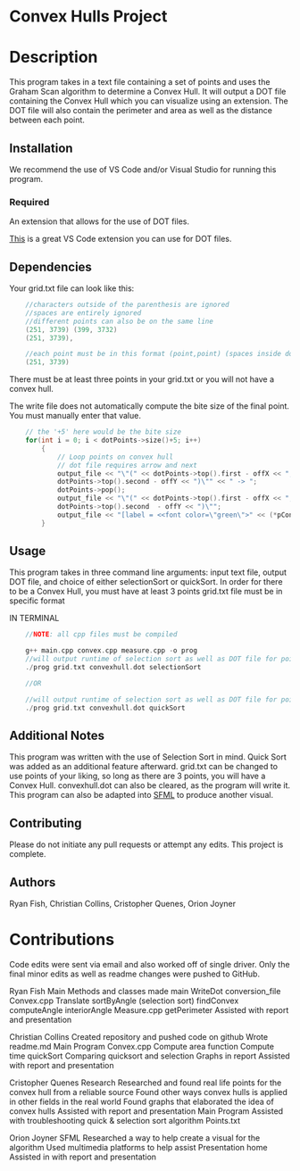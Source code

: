 # Convex Hulls Project

# Description

This program takes in a text file containing a set of points and uses the Graham Scan algorithm to determine a Convex Hull. It will output a DOT file containing the Convex Hull which you can visualize using an extension. 
The DOT file will also contain the perimeter and area as well as the distance between each point.

## Installation

We recommend the use of VS Code and/or Visual Studio for running this program.
### Required
An extension that allows for the use of DOT files.

[This](https://marketplace.visualstudio.com/items?itemName=joaompinto.vscode-graphviz) is a great VS Code extension you can use for DOT files.

## Dependencies
Your grid.txt file can look like this:
```c++
    //characters outside of the parenthesis are ignored
    //spaces are entirely ignored
    //different points can also be on the same line
    (251, 3739) (399, 3732)
    (251, 3739),

    //each point must be in this format (point,point) (spaces inside do not matter)
    (251, 3739)
```
There must be at least three points in your grid.txt or you will not have a convex hull.

The write file does not automatically compute the bite size of the final point. You must manually enter that value.
```c++
    // the '+5' here would be the bite size
    for(int i = 0; i < dotPoints->size()+5; i++)
        {
            // Loop points on convex hull
            // dot file requires arrow and next
            output_file << "\"(" << dotPoints->top().first - offX << "," <<  
            dotPoints->top().second - offY << ")\"" << " -> ";
            dotPoints->pop();
            output_file << "\"(" << dotPoints->top().first - offX << "," <<  
            dotPoints->top().second  - offY << ")\"";
            output_file << "[label = <<font color=\"green\">" << (*pConvex)[i] << "</font>>]\n";
        }
```

## Usage
This program takes in three command line arguments: input text file, output DOT file, and choice of either selectionSort or quickSort.
In order for there to be a Convex Hull, you must have at least 3 points
grid.txt file must be in specific format

IN TERMINAL
```c++
    //NOTE: all cpp files must be compiled

    g++ main.cpp convex.cpp measure.cpp -o prog
    //will output runtime of selection sort as well as DOT file for points in grid.txt
    ./prog grid.txt convexhull.dot selectionSort

    //OR

    //will output runtime of selection sort as well as DOT file for points in grid.txt
    ./prog grid.txt convexhull.dot quickSort

```
## Additional Notes
This program was written with the use of Selection Sort in mind. Quick Sort was added as an additional feature afterward.
grid.txt can be changed to use points of your liking, so long as there are 3 points, you will have a Convex Hull.
convexhull.dot can also be cleared, as the program will write it.
This program can also be adapted into [SFML](https://www.sfml-dev.org/) to produce another visual.


## Contributing
Please do not initiate any pull requests or attempt any edits.
This project is complete.
## Authors
Ryan Fish, Christian Collins, Cristopher Quenes, Orion Joyner

# Contributions

Code edits were sent via email and also worked off of single driver. Only the final minor edits as well as readme changes were pushed to GitHub.

Ryan Fish
Main Methods and classes made
    main
        WriteDot
        conversion_file
    Convex.cpp
        Translate
        sortByAngle (selection sort)
        findConvex
        computeAngle
        interiorAngle
    Measure.cpp
        getPerimeter
    Assisted with report and presentation

Christian Collins
    Created repository and pushed code on github
    Wrote readme.md
    Main Program
        Convex.cpp
            Compute area function
            Compute time 
            quickSort
            Comparing quicksort and selection
        Graphs in report
    Assisted with report and presentation 
	
Cristopher Quenes
    Research
        Researched and found real life points for the convex hull from a reliable source
        Found other ways convex hulls is applied in other fields in the real world
        Found graphs that elaborated the idea of convex hulls 
    Assisted with report and presentation
    Main Program
        Assisted with troubleshooting quick & selection sort algorithm 
        Points.txt

Orion Joyner
    SFML
    Researched a way to help create a visual for the algorithm
    Used multimedia platforms to help assist
    Presentation home
    Assisted in with report and presentation
